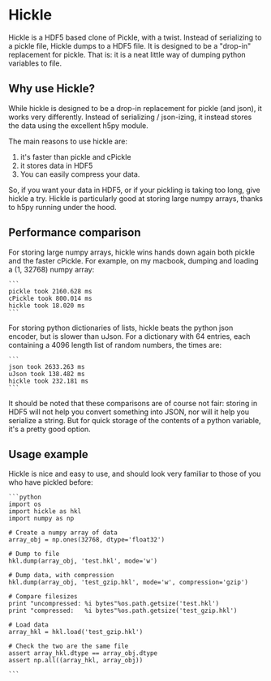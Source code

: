 Hickle
======

Hickle is a HDF5 based clone of Pickle, with a twist. Instead of serializing to a pickle file,
Hickle dumps to a HDF5 file. It is designed to be a "drop-in" replacement for pickle. That is: 
it is a neat little way of dumping python variables to file.

Why use Hickle?
---------------

While hickle is designed to be a drop-in replacement for pickle (and json), it works very differently. 
Instead of serializing / json-izing, it instead stores the data using the excellent h5py module.

The main reasons to use hickle are:

  1. it's faster than pickle and cPickle
  2. it stores data in HDF5
  3. You can easily compress your data.

So, if you want your data in HDF5, or if your pickling is taking too long, give hickle a try. Hickle is particularly good at storing large numpy arrays, thanks to h5py running under the hood.

Performance comparison
----------------------

For storing large numpy arrays, hickle wins hands down again both pickle and the faster cPickle. For example, on my macbook, dumping and loading a (1, 32768) numpy array:

    ```
    pickle took 2160.628 ms
    cPickle took 800.014 ms
    hickle took 18.020 ms
    ```
  
For storing python dictionaries of lists, hickle beats the python json encoder, but is slower than uJson. For a dictionary with 64 entries, each containing a 4096 length list of random numbers, the times are:

    ```
    json took 2633.263 ms
    uJson took 138.482 ms
    hickle took 232.181 ms
    ```

It should be noted that these comparisons are of course not fair: storing in HDF5 will not help you convert something into JSON, nor will it help you serialize a string. But for quick storage of the contents of a python variable, it's a pretty good option.

Usage example
-------------

Hickle is nice and easy to use, and should look very familiar to those of you who have pickled before:

    ```python
    import os
    import hickle as hkl
    import numpy as np
    
    # Create a numpy array of data
    array_obj = np.ones(32768, dtype='float32')
    
    # Dump to file
    hkl.dump(array_obj, 'test.hkl', mode='w')
    
    # Dump data, with compression
    hkl.dump(array_obj, 'test_gzip.hkl', mode='w', compression='gzip')
    
    # Compare filesizes
    print "uncompressed: %i bytes"%os.path.getsize('test.hkl')
    print "compressed:   %i bytes"%os.path.getsize('test_gzip.hkl')
    
    # Load data
    array_hkl = hkl.load('test_gzip.hkl')
    
    # Check the two are the same file
    assert array_hkl.dtype == array_obj.dtype
    assert np.all((array_hkl, array_obj))
    
    ```





